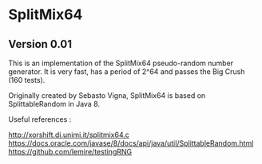 # SplitMix64
 
## Version 0.01 

This is an implementation of the SplitMix64 pseudo-random number generator. It is very fast, has a period of 2^64 and passes the Big Crush (160 tests).

Originally created by Sebasto Vigna, SplitMix64 is based on SplittableRandom in Java 8.

Useful references : 

http://xorshift.di.unimi.it/splitmix64.c
https://docs.oracle.com/javase/8/docs/api/java/util/SplittableRandom.html
https://github.com/lemire/testingRNG 